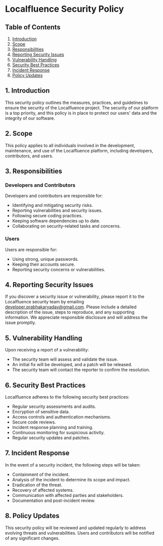 # Localfluence Security Policy

## Table of Contents

1. [Introduction](#introduction)
2. [Scope](#scope)
3. [Responsibilities](#responsibilities)
4. [Reporting Security Issues](#reporting-security-issues)
5. [Vulnerability Handling](#vulnerability-handling)
6. [Security Best Practices](#security-best-practices)
7. [Incident Response](#incident-response)
8. [Policy Updates](#policy-updates)

## 1. Introduction

This security policy outlines the measures, practices, and guidelines to ensure the security of the Localfluence project. The security of our platform is a top priority, and this policy is in place to protect our users' data and the integrity of our software.

## 2. Scope

This policy applies to all individuals involved in the development, maintenance, and use of the Localfluence platform, including developers, contributors, and users.

## 3. Responsibilities

### Developers and Contributors

Developers and contributors are responsible for:

- Identifying and mitigating security risks.
- Reporting vulnerabilities and security issues.
- Following secure coding practices.
- Keeping software dependencies up to date.
- Collaborating on security-related tasks and concerns.

### Users

Users are responsible for:

- Using strong, unique passwords.
- Keeping their accounts secure.
- Reporting security concerns or vulnerabilities.

## 4. Reporting Security Issues

If you discover a security issue or vulnerability, please report it to the Localfluence security team by emailing [developer.prabhakaryadav@gmail.com](mailto:developer.prabhakaryadav@gmail.com). Please include a detailed description of the issue, steps to reproduce, and any supporting information. We appreciate responsible disclosure and will address the issue promptly.

## 5. Vulnerability Handling

Upon receiving a report of a vulnerability:

- The security team will assess and validate the issue.
- An initial fix will be developed, and a patch will be released.
- The security team will contact the reporter to confirm the resolution.

## 6. Security Best Practices

Localfluence adheres to the following security best practices:

- Regular security assessments and audits.
- Encryption of sensitive data.
- Access controls and authentication mechanisms.
- Secure code reviews.
- Incident response planning and training.
- Continuous monitoring for suspicious activity.
- Regular security updates and patches.

## 7. Incident Response

In the event of a security incident, the following steps will be taken:

- Containment of the incident.
- Analysis of the incident to determine its scope and impact.
- Eradication of the threat.
- Recovery of affected systems.
- Communication with affected parties and stakeholders.
- Documentation and post-incident review.

## 8. Policy Updates

This security policy will be reviewed and updated regularly to address evolving threats and vulnerabilities. Users and contributors will be notified of any significant changes.
